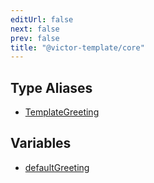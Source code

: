 ```yaml
---
editUrl: false
next: false
prev: false
title: "@victor-template/core"
---
```


## Type Aliases

- [TemplateGreeting](/template/api/type-aliases/templategreeting/)

## Variables

- [defaultGreeting](/template/api/variables/defaultgreeting/)
